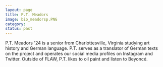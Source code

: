 ```yaml
---
layout: page
title: P.T. Meadors
image: bio_meadorsp.PNG
category:
status: past
---
```


P.T. Meadors '24 is a senior from Charlottesville, Virginia studying art history and German language. P.T. serves as a translator of German texts on the project and operates our social media profiles on Instagram and Twitter. Outside of FLAW, P.T. likes to oil paint and listen to Beyoncé.

